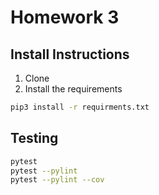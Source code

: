 # Homework 3

## Install Instructions

1. Clone
2. Install the requirements
```bash
pip3 install -r requirments.txt
```


## Testing

```bash
pytest
pytest --pylint
pytest --pylint --cov
```

